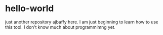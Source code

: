 # hello-world
just another repository
ajbaffy here. I am just beginning to learn how to use this tool. I don't know much about programmimng yet.
